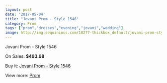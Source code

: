 ```yaml
---
layout: post
date: '2017-05-04'
title: "Jovani Prom - Style 1546"
category: Prom
tags: ["prom","dresses","evening","jovani","wedding"]
image: http://img.sequinious.com/18277-thickbox_default/jovani-prom-style-1546.jpg
---
```

Jovani Prom - Style 1546

On Sales: **$493.98**
<a href="https://www.sequinious.com/prom/8547-jovani-prom-style-1546.html"><amp-img layout="responsive" width="600" height="600" src="//img.sequinious.com/18277-thickbox_default/jovani-prom-style-1546.jpg" alt="Jovani Prom - Style 1546 0" /></a>
<a href="https://www.sequinious.com/prom/8547-jovani-prom-style-1546.html"><amp-img layout="responsive" width="600" height="600" src="//img.sequinious.com/18278-thickbox_default/jovani-prom-style-1546.jpg" alt="Jovani Prom - Style 1546 1" /></a>

Buy it: [Jovani Prom - Style 1546](https://www.sequinious.com/prom/8547-jovani-prom-style-1546.html "Jovani Prom - Style 1546")

View more: [Prom](https://www.sequinious.com/7-prom "Prom")